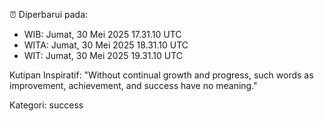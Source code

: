 ⏰ Diperbarui pada:
- WIB: Jumat, 30 Mei 2025 17.31.10 UTC
- WITA: Jumat, 30 Mei 2025 18.31.10 UTC
- WIT: Jumat, 30 Mei 2025 19.31.10 UTC

Kutipan Inspiratif:
"Without continual growth and progress, such words as improvement, achievement, and success have no meaning."


Kategori: success


